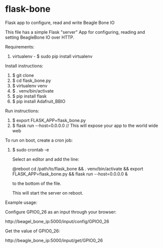 # flask-bone
Flask app to configure, read and write Beagle Bone IO

This file has a simple Flask "server" App for configuring, reading and setting BeagleBone IO over HTTP.

Requirements:

1.  virtualenv - $ sudo pip install virtualenv

Install instructions:

1.  $ git clone
2.  $ cd flask_bone.py
3.  $ virtualenv venv
4.  $ . venv/bin/activate
5.  $ pip install flask
6.  $ pip install Adafruit_BBIO

Run instructions:

1.  $ export FLASK_APP=flask_bone.py
2.  $ flask run --host=0.0.0.0 // This will expose your app to the world wide web

To run on boot, create a cron job:

1. $ sudo crontab -e

    Select an editor and add the line:

    @reboot cd /path/to/flask_bone && . venv/bin/activate && export FLASK_APP=flask_bone.py && flask run --host=0.0.0.0 &

    to the bottom of the file.

    This will start the server on reboot.
    
Example usage:

Configure GPIO0_26 as an input through your browser:

http://beagel_bone_ip:5000/input/config/GPIO0_26

Get the value of GPIO0_26:

http://beagle_bone_ip:5000/input/get/GPIO0_26
